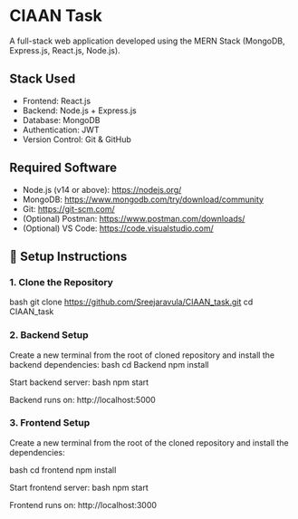 # CIAAN Task

A full-stack web application developed using the MERN Stack (MongoDB, Express.js, React.js, Node.js).

##  Stack Used

- Frontend: React.js
- Backend: Node.js + Express.js
- Database: MongoDB
- Authentication: JWT
- Version Control: Git & GitHub

## Required Software

- Node.js (v14 or above): https://nodejs.org/
- MongoDB: https://www.mongodb.com/try/download/community
- Git: https://git-scm.com/
- (Optional) Postman: https://www.postman.com/downloads/
- (Optional) VS Code: https://code.visualstudio.com/

## 🚀 Setup Instructions

### 1. Clone the Repository
bash
git clone https://github.com/Sreejaravula/CIAAN_task.git
cd CIAAN_task


### 2. Backend Setup
Create a new terminal from the root of cloned repository and install the backend dependencies:
bash
cd Backend
npm install


Start backend server:
bash
npm start


Backend runs on: http://localhost:5000

### 3. Frontend Setup

Create a new terminal from the root of the cloned repository and install the dependencies:

bash
cd frontend
npm install


Start frontend server:
bash
npm start


Frontend runs on: http://localhost:3000
